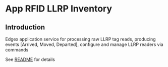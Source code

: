 # App RFID LLRP Inventory

## Introduction

Edgex application service for processing raw LLRP tag reads, producing events [Arrived, Moved, Departed], configure and manage LLRP readers via commands

See [README](https://github.com/edgexfoundry/app-rfid-llrp-inventory/tree/{{version}}/README.md) for details